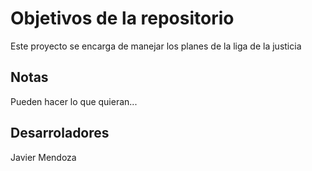 # Objetivos de la repositorio

Este proyecto se encarga de manejar los planes de la liga de la justicia


## Notas
Pueden hacer lo que quieran...

## Desarroladores
Javier Mendoza
